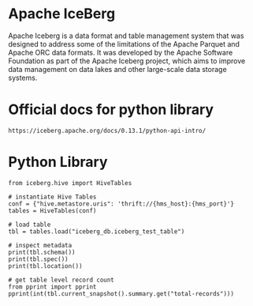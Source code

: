 # Apache IceBerg
Apache Iceberg is a data format and table management system that was designed to address some of the limitations of the Apache Parquet and Apache ORC data formats. It was developed by the Apache Software Foundation as part of the Apache Iceberg project, which aims to improve data management on data lakes and other large-scale data storage systems.

# Official docs for python library
```
https://iceberg.apache.org/docs/0.13.1/python-api-intro/
```
# Python Library
```
from iceberg.hive import HiveTables

# instantiate Hive Tables
conf = {"hive.metastore.uris": 'thrift://{hms_host}:{hms_port}'}
tables = HiveTables(conf)

# load table
tbl = tables.load("iceberg_db.iceberg_test_table")

# inspect metadata
print(tbl.schema())
print(tbl.spec())
print(tbl.location())

# get table level record count
from pprint import pprint
pprint(int(tbl.current_snapshot().summary.get("total-records")))
```
